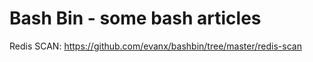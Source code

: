 
# Bash Bin - some bash articles

Redis SCAN: https://github.com/evanx/bashbin/tree/master/redis-scan

